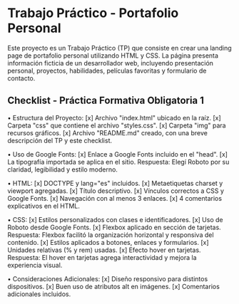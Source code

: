 
# Trabajo Práctico - Portafolio Personal

Este proyecto es un Trabajo Práctico (TP) que consiste en crear una landing page de portafolio personal utilizando HTML y CSS. La página presenta información ficticia de un desarrollador web, incluyendo presentación personal, proyectos, habilidades, películas favoritas y formulario de contacto.

## Checklist - Práctica Formativa Obligatoria 1

• Estructura del Proyecto:
[x] Archivo "index.html" ubicado en la raíz.
[x] Carpeta "css" que contiene el archivo "styles.css".
[x] Carpeta "img" para recursos gráficos.
[x] Archivo "README.md" creado, con una breve descripción del TP y este checklist.

• Uso de Google Fonts:
[x] Enlace a Google Fonts incluido en el "head".
[x] La tipografía importada se aplica en el sitio.
Respuesta: Elegí Roboto por su claridad, legibilidad y estilo moderno.

• HTML:
[x] DOCTYPE y lang="es" incluidos.
[x] Metaetiquetas charset y viewport agregadas.
[x] Título descriptivo.
[x] Vínculos correctos a CSS y Google Fonts.
[x] Navegación con al menos 3 enlaces.
[x] 4 comentarios explicativos en el HTML.

• CSS:
[x] Estilos personalizados con clases e identificadores.
[x] Uso de Roboto desde Google Fonts.
[x] Flexbox aplicado en sección de tarjetas.
Respuesta: Flexbox facilitó la organización horizontal y responsiva del contenido.
[x] Estilos aplicados a botones, enlaces y formularios.
[x] Unidades relativas (% y rem) usadas.
[x] Efecto hover en tarjetas.
Respuesta: El hover en tarjetas agrega interactividad y mejora la experiencia visual.

• Consideraciones Adicionales:
[x] Diseño responsivo para distintos dispositivos.
[x] Buen uso de atributos alt en imágenes.
[x] Comentarios adicionales incluidos.
